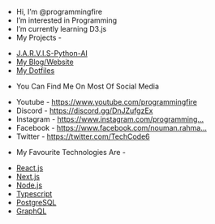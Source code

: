 - Hi, I’m @programmingfire
- I’m interested in Programming
- I’m currently learning D3.js
- My Projects - 
* [J.A.R.V.I.S-Python-AI](https://github.com/programmingfire/J.A.R.V.I.S-Python-AI)
* [My Blog/Website](https://github.com/programmingfire/website)
* [My Dotfiles](https://github.com/programmingfire/dotfiles)
- You Can Find Me On Most Of Social Media
* Youtube - https://www.youtube.com/programmingfire
* Discord - https://discord.gg/DnJZufgzEx​
* Instagram - https://www.instagram.com/programming...​
* Facebook - https://www.facebook.com/nouman.rahma...​
* Twitter - https://twitter.com/TechCode6​
- My Favourite Technologies Are - 
* [React.js](https://reactjs.org/)
* [Next.js](https://nextjs.org/)
* [Node.js](https://nodejs.org/)
* [Typescript](https://typescriptlang.org/)
* [PostgreSQL](https://postgresql.org/)
* [GraphQL](https://graphql.org/)
